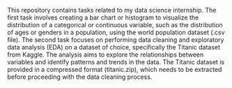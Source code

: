 This repository contains tasks related to my data science internship. The first task involves creating a bar chart or histogram to visualize the distribution of a categorical or continuous variable, such as the distribution of ages or genders in a population, using the world population dataset (.csv file). The second task focuses on performing data cleaning and exploratory data analysis (EDA) on a dataset of choice, specifically the Titanic dataset from Kaggle. The analysis aims to explore the relationships between variables and identify patterns and trends in the data. The Titanic dataset is provided in a compressed format (titanic.zip), which needs to be extracted before proceeding with the data cleaning process.
